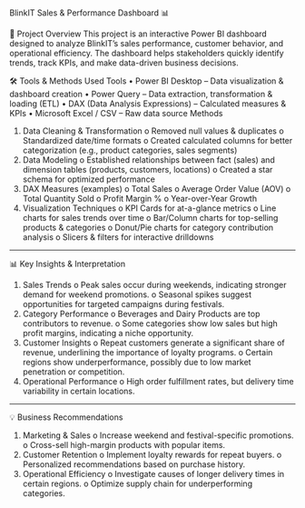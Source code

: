 BlinkIT Sales & Performance Dashboard 📊

📌 Project Overview
This project is an interactive Power BI dashboard designed to analyze BlinkIT’s sales performance, customer behavior, and operational efficiency. The dashboard helps stakeholders quickly identify trends, track KPIs, and make data-driven business decisions.

🛠️ Tools & Methods Used
Tools
•	Power BI Desktop – Data visualization & dashboard creation
•	Power Query – Data extraction, transformation & loading (ETL)
•	DAX (Data Analysis Expressions) – Calculated measures & KPIs
•	Microsoft Excel / CSV – Raw data source
Methods
1.	Data Cleaning & Transformation
o	Removed null values & duplicates
o	Standardized date/time formats
o	Created calculated columns for better categorization (e.g., product categories, sales segments)
2.	Data Modeling
o	Established relationships between fact (sales) and dimension tables (products, customers, locations)
o	Created a star schema for optimized performance
3.	DAX Measures (examples)
o	Total Sales
o	Average Order Value (AOV)
o	Total Quantity Sold
o	Profit Margin %
o	Year-over-Year Growth
4.	Visualization Techniques
o	KPI Cards for at-a-glance metrics
o	Line charts for sales trends over time
o	Bar/Column charts for top-selling products & categories
o	Donut/Pie charts for category contribution analysis
o	Slicers & filters for interactive drilldowns
________________________________________
📊 Key Insights & Interpretation
1.	Sales Trends
o	Peak sales occur during weekends, indicating stronger demand for weekend promotions.
o	Seasonal spikes suggest opportunities for targeted campaigns during festivals.
2.	Category Performance
o	Beverages and Dairy Products are top contributors to revenue.
o	Some categories show low sales but high profit margins, indicating a niche opportunity.
3.	Customer Insights
o	Repeat customers generate a significant share of revenue, underlining the importance of loyalty programs.
o	Certain regions show underperformance, possibly due to low market penetration or competition.
4.	Operational Performance
o	High order fulfillment rates, but delivery time variability in certain locations.
________________________________________
💡 Business Recommendations
1.	Marketing & Sales
o	Increase weekend and festival-specific promotions.
o	Cross-sell high-margin products with popular items.
2.	Customer Retention
o	Implement loyalty rewards for repeat buyers.
o	Personalized recommendations based on purchase history.
3.	Operational Efficiency
o	Investigate causes of longer delivery times in certain regions.
o	Optimize supply chain for underperforming categories.
